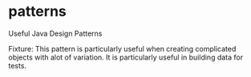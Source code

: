 patterns
========

Useful Java Design Patterns

Fixture:
This pattern is particularly useful when creating complicated objects with alot of variation.
It is particularly useful in building data for tests.
